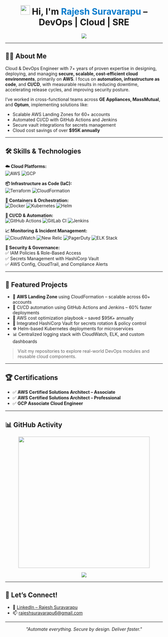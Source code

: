 <h1 align="center">
  <img src="https://github.githubassets.com/images/icons/emoji/unicode/1f44b.png" width="30" /> 
  Hi, I'm <span style="color:#007ACC;">Rajesh Suravarapu</span> – DevOps | Cloud | SRE
</h1>

<p align="center">
  <img src="https://readme-typing-svg.demolab.com?font=Fira+Code&duration=2500&pause=1000&center=true&width=480&lines=Cloud+%7C+DevOps+%7C+SRE+Engineer;AWS+Landing+Zones+%26+Terraform+Expert;Automate+Everything+%F0%9F%9A%80;Secure+By+Design+%F0%9F%94%92;Deliver+Faster+%E2%9C%85" />
</p>

---

## 🧑‍💼 About Me

Cloud & DevOps Engineer with 7+ years of proven expertise in designing, deploying, and managing **secure, scalable, cost-efficient cloud environments**, primarily on **AWS**. I focus on **automation, infrastructure as code**, and **CI/CD**, with measurable results in reducing downtime, accelerating release cycles, and improving security posture.

I’ve worked in cross-functional teams across **GE Appliances, MassMutual**, and **Optum**, implementing solutions like:
- Scalable AWS Landing Zones for 60+ accounts
- Automated CI/CD with GitHub Actions and Jenkins
- Secure vault integrations for secrets management
- Cloud cost savings of over **$95K annually**

---

## 🛠️ Skills & Technologies

**☁️ Cloud Platforms:**  
![AWS](https://img.shields.io/badge/AWS-232F3E?style=flat&logo=amazonaws&logoColor=white)
![GCP](https://img.shields.io/badge/GCP-4285F4?style=flat&logo=googlecloud&logoColor=white)

**📦 Infrastructure as Code (IaC):**  
![Terraform](https://img.shields.io/badge/Terraform-7B42BC?style=flat&logo=terraform)
![CloudFormation](https://img.shields.io/badge/CloudFormation-FF4F8B?style=flat&logo=amazonaws)

**🐳 Containers & Orchestration:**  
![Docker](https://img.shields.io/badge/Docker-2496ED?style=flat&logo=docker)
![Kubernetes](https://img.shields.io/badge/Kubernetes-326CE5?style=flat&logo=kubernetes)
![Helm](https://img.shields.io/badge/Helm-0F1689?style=flat&logo=helm)

**🔁 CI/CD & Automation:**  
![GitHub Actions](https://img.shields.io/badge/GitHub_Actions-2088FF?style=flat&logo=githubactions)
![GitLab CI](https://img.shields.io/badge/GitLab_CI-FC6D26?style=flat&logo=gitlab)
![Jenkins](https://img.shields.io/badge/Jenkins-D24939?style=flat&logo=jenkins)

**📈 Monitoring & Incident Management:**  
![CloudWatch](https://img.shields.io/badge/CloudWatch-FF9900?style=flat&logo=amazonaws)
![New Relic](https://img.shields.io/badge/NewRelic-008C99?style=flat&logo=newrelic)
![PagerDuty](https://img.shields.io/badge/PagerDuty-54C236?style=flat&logo=pagerduty)
![ELK Stack](https://img.shields.io/badge/ELK-005571?style=flat&logo=elasticstack)

**🔐 Security & Governance:**  
✅ IAM Policies & Role-Based Access  
✅ Secrets Management with HashiCorp Vault  
✅ AWS Config, CloudTrail, and Compliance Alerts

---

## 🧪 Featured Projects

- 🚀 **AWS Landing Zone** using CloudFormation – scalable across 60+ accounts  
- 🔁 CI/CD automation using GitHub Actions and Jenkins – 60% faster deployments  
- 💸 AWS cost optimization playbook – saved $95K+ annually  
- 🔐 Integrated HashiCorp Vault for secrets rotation & policy control  
- ☸️ Helm-based Kubernetes deployments for microservices  
- 📊 Centralized logging stack with CloudWatch, ELK, and custom dashboards  

> Visit my repositories to explore real-world DevOps modules and reusable cloud components.

---

## 🏆 Certifications

- ✅ **AWS Certified Solutions Architect – Associate**  
- ✅ **AWS Certified Solutions Architect – Professional**  
- ✅ **GCP Associate Cloud Engineer**  

---

## 📊 GitHub Activity

<p align="center">
  <img src="https://github-readme-stats.vercel.app/api?username=rajeshsuravarapu06&show_icons=true&theme=dark&hide=prs,issues,contribs&custom_title=My%20GitHub%20Stats" width="420" />
</p>

<p align="center">
  <img src="https://komarev.com/ghpvc/?username=rajeshsuravarapu06&label=Profile%20Views&color=0e75b6&style=flat" />
</p>

---

## 🤝 Let’s Connect!

- 💼 [LinkedIn – Rajesh Suravarapu](https://www.linkedin.com/in/rajesh-suravarapu)
- 📫 [rajeshsuravarapu6@gmail.com](mailto:rajeshsuravarapu6@gmail.com)

---

<p align="center"><i>"Automate everything. Secure by design. Deliver faster."</i></p>
